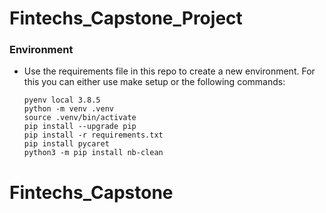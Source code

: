 # Fintechs_Capstone_Project



### Environment
  - Use the requirements file in this repo to create a new environment. For this you can either use make setup or the following commands:

        pyenv local 3.8.5
        python -m venv .venv
        source .venv/bin/activate
        pip install --upgrade pip
        pip install -r requirements.txt
        pip install pycaret
        python3 -m pip install nb-clean
# Fintechs_Capstone
